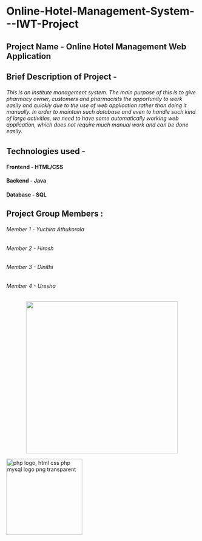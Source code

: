 # Online-Hotel-Management-System---IWT-Project

## Project Name - Online Hotel Management Web Application

## Brief Description of Project - 
###### This is an institute management system. The main purpose of this is to give pharmacy owner, customers and pharmacists the opportunity to work easily and quickly due to the use of web application rather than doing it manually. In order to maintain such database and even to handle such kind of large activities, we need to have some automatically working web application, which does not require much manual work and can be done easily.

## Technologies used - 
####                     Frontend - HTML/CSS
####                     Backend  - Java
####                     Database - SQL


## Project Group Members :
###### Member 1 - Yuchira Athukorala
###### Member 2 - Hirosh
###### Member 3 - Dinithi
###### Member 4 - Uresha

 <p align="center"><a href="https://laravel.com" target="_blank"><img src="https://www.freepnglogos.com/pics/php-logo" width="400"></a></p>

<a href="https://www.freepnglogos.com/pics/php-logo" title="Image from freepnglogos.com"><img src="https://www.freepnglogos.com/uploads/php-logo-png/php-logo-html-css-php-mysql-logo-png-transparent-14.png" width="200" alt="php logo, html css php mysql logo png transparent" /></a>

